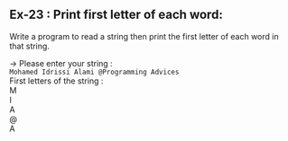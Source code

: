 ## Ex-23 : Print first letter of each word:  
Write a program to read a string then print the first letter of each word in that string.  

-> Please enter your string :  
`Mohamed Idrissi Alami @Programming Advices`  
First letters of the string :  
M  
I  
A  
@  
A  
